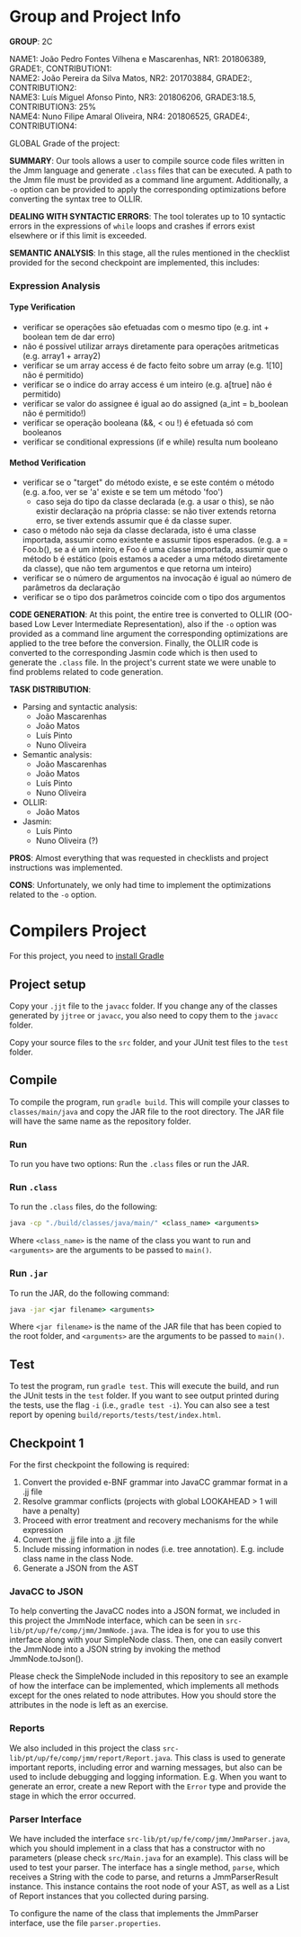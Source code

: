 # Group and Project Info

**GROUP**: 2C

NAME1: João Pedro Fontes Vilhena e Mascarenhas, NR1: 201806389, GRADE1:, CONTRIBUTION1:  
NAME2: João Pereira da Silva Matos, NR2: 201703884, GRADE2:, CONTRIBUTION2:  
NAME3: Luís Miguel Afonso Pinto, NR3: 201806206, GRADE3:18.5, CONTRIBUTION3: 25%  
NAME4: Nuno Filipe Amaral Oliveira, NR4: 201806525, GRADE4:, CONTRIBUTION4:  

GLOBAL Grade of the project: 

**SUMMARY**: Our tools allows a user to compile source code files written in the Jmm language and generate ``.class`` files that can be executed. A path to the Jmm file must be provided as a command line argument. Additionally, a ``-o`` option can be provided to apply the corresponding optimizations before converting the syntax tree to OLLIR.

**DEALING WITH SYNTACTIC ERRORS**: The tool tolerates up to 10 syntactic errors in the expressions of ``while`` loops and crashes if errors exist elsewhere or if this limit is exceeded.

**SEMANTIC ANALYSIS**: In this stage, all the rules mentioned in the checklist provided for the second checkpoint are implemented, this includes:
### Expression Analysis 

#### Type Verification
- verificar se operações são efetuadas com o mesmo tipo (e.g. int + boolean tem de dar erro)
- não é possível utilizar arrays diretamente para operações aritmeticas (e.g. array1 + array2)
- verificar se um array access é de facto feito sobre um array (e.g. 1[10] não é permitido)
- verificar se o indice do array access é um inteiro (e.g. a[true] não é permitido)
- verificar se valor do assignee é igual ao do assigned (a_int = b_boolean não é permitido!)
- verificar se operação booleana (&&, < ou !) é efetuada só com booleanos
- verificar se conditional expressions (if e while) resulta num booleano
            
#### Method Verification

- verificar se o "target" do método existe, e se este contém o método (e.g. a.foo, ver se 'a' existe e se tem um método 'foo')		
    - caso seja do tipo da classe declarada (e.g. a usar o this), se não existir declaração na própria classe: se não tiver extends retorna erro, se tiver extends assumir que é da classe super.	
- caso o método não seja da classe declarada, isto é uma classe importada, assumir como existente e assumir tipos esperados. (e.g. a = Foo.b(), se a é um inteiro, e Foo é uma classe importada, assumir que o método b é estático (pois estamos a aceder a uma método diretamente da classe), que não tem argumentos e que retorna um inteiro)
- verificar se o número de argumentos na invocação é igual ao número de parâmetros da declaração
- verificar se o tipo dos parâmetros coincide com o tipo dos argumentos

**CODE GENERATION**: At this point, the entire tree is converted to OLLIR (OO-based Low Lever Intermediate Representation), also if the ``-o`` option was provided as a command line argument the corresponding optimizations are applied to the tree before the conversion. Finally, the OLLIR code is converted to the corresponding Jasmin code which is then used to generate the ``.class`` file. In the project's current state we were unable to find problems related to code generation.

**TASK DISTRIBUTION**:
- Parsing and syntactic analysis:
    - João Mascarenhas
    - João Matos
    - Luís Pinto
    - Nuno Oliveira
- Semantic analysis:
    - João Mascarenhas
    - João Matos
    - Luís Pinto
    - Nuno Oliveira
- OLLIR:
    - João Matos
- Jasmin:
    - Luís Pinto
    - Nuno Oliveira (?)

**PROS**: Almost everything that was requested in checklists and project instructions was implemented.

**CONS**: Unfortunately, we only had time to implement the optimizations related to the ``-o`` option.

# Compilers Project

For this project, you need to [install Gradle](https://gradle.org/install/)

## Project setup

Copy your ``.jjt`` file to the ``javacc`` folder. If you change any of the classes generated by ``jjtree`` or ``javacc``, you also need to copy them to the ``javacc`` folder.

Copy your source files to the ``src`` folder, and your JUnit test files to the ``test`` folder.

## Compile

To compile the program, run ``gradle build``. This will compile your classes to ``classes/main/java`` and copy the JAR file to the root directory. The JAR file will have the same name as the repository folder.

### Run

To run you have two options: Run the ``.class`` files or run the JAR.

### Run ``.class``

To run the ``.class`` files, do the following:

```cmd
java -cp "./build/classes/java/main/" <class_name> <arguments>
```

Where ``<class_name>`` is the name of the class you want to run and ``<arguments>`` are the arguments to be passed to ``main()``.

### Run ``.jar``

To run the JAR, do the following command:

```cmd
java -jar <jar filename> <arguments>
```

Where ``<jar filename>`` is the name of the JAR file that has been copied to the root folder, and ``<arguments>`` are the arguments to be passed to ``main()``.

## Test

To test the program, run ``gradle test``. This will execute the build, and run the JUnit tests in the ``test`` folder. If you want to see output printed during the tests, use the flag ``-i`` (i.e., ``gradle test -i``).
You can also see a test report by opening ``build/reports/tests/test/index.html``.

## Checkpoint 1
For the first checkpoint the following is required:

1. Convert the provided e-BNF grammar into JavaCC grammar format in a .jj file
2. Resolve grammar conflicts (projects with global LOOKAHEAD > 1 will have a penalty)
3. Proceed with error treatment and recovery mechanisms for the while expression
4. Convert the .jj file into a .jjt file
5. Include missing information in nodes (i.e. tree annotation). E.g. include class name in the class Node.
6. Generate a JSON from the AST

### JavaCC to JSON
To help converting the JavaCC nodes into a JSON format, we included in this project the JmmNode interface, which can be seen in ``src-lib/pt/up/fe/comp/jmm/JmmNode.java``. The idea is for you to use this interface along with your SimpleNode class. Then, one can easily convert the JmmNode into a JSON string by invoking the method JmmNode.toJson().

Please check the SimpleNode included in this repository to see an example of how the interface can be implemented, which implements all methods except for the ones related to node attributes. How you should store the attributes in the node is left as an exercise.

### Reports
We also included in this project the class ``src-lib/pt/up/fe/comp/jmm/report/Report.java``. This class is used to generate important reports, including error and warning messages, but also can be used to include debugging and logging information. E.g. When you want to generate an error, create a new Report with the ``Error`` type and provide the stage in which the error occurred.


### Parser Interface

We have included the interface ``src-lib/pt/up/fe/comp/jmm/JmmParser.java``, which you should implement in a class that has a constructor with no parameters (please check ``src/Main.java`` for an example). This class will be used to test your parser. The interface has a single method, ``parse``, which receives a String with the code to parse, and returns a JmmParserResult instance. This instance contains the root node of your AST, as well as a List of Report instances that you collected during parsing.

To configure the name of the class that implements the JmmParser interface, use the file ``parser.properties``.

